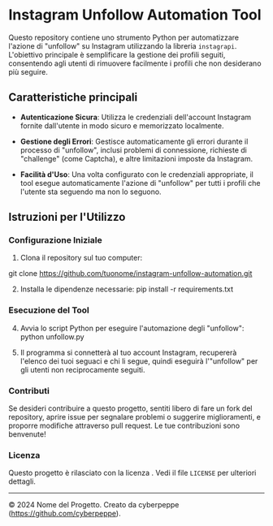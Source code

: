 # Instagram Unfollow Automation Tool

Questo repository contiene uno strumento Python per automatizzare l'azione di "unfollow" su Instagram utilizzando la libreria `instagrapi`. L'obiettivo principale è semplificare la gestione dei profili seguiti, consentendo agli utenti di rimuovere facilmente i profili che non desiderano più seguire.

## Caratteristiche principali

- **Autenticazione Sicura**: Utilizza le credenziali dell'account Instagram fornite dall'utente in modo sicuro e memorizzato localmente.
  
- **Gestione degli Errori**: Gestisce automaticamente gli errori durante il processo di "unfollow", inclusi problemi di connessione, richieste di "challenge" (come Captcha), e altre limitazioni imposte da Instagram.

- **Facilità d'Uso**: Una volta configurato con le credenziali appropriate, il tool esegue automaticamente l'azione di "unfollow" per tutti i profili che l'utente sta seguendo ma non lo seguono.

## Istruzioni per l'Utilizzo

### Configurazione Iniziale

1. Clona il repository sul tuo computer:

git clone https://github.com/tuonome/instagram-unfollow-automation.git

2. Installa le dipendenze necessarie:
pip install -r requirements.txt

### Esecuzione del Tool

4. Avvia lo script Python per eseguire l'automazione degli "unfollow":
python unfollow.py

5. Il programma si connetterà al tuo account Instagram, recupererà l'elenco dei tuoi seguaci e chi li segue, quindi eseguirà l'"unfollow" per gli utenti non reciprocamente seguiti.

### Contributi

Se desideri contribuire a questo progetto, sentiti libero di fare un fork del repository, aprire issue per segnalare problemi o suggerire miglioramenti, e proporre modifiche attraverso pull request. Le tue contribuzioni sono benvenute!

### Licenza

Questo progetto è rilasciato con la licenza . Vedi il file `LICENSE` per ulteriori dettagli.

---

© 2024 Nome del Progetto. Creato da cyberpeppe (https://github.com/cyberpeppe).
